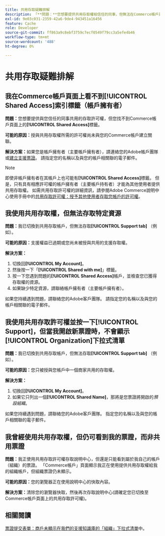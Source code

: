 ```yaml
---
title: 共用存取疑難排解
description: 「**問題：**您想要提供共用存取權給信任的同事，但無法在Commerce帳戶頁面上找到**共用存取權**索引標籤。」
exl-id: 9e03c031-2359-42a6-9de4-943451a16456
feature: Cache
role: Developer
source-git-commit: ff863a9c8ebf3759c7ecf0549f79cc3a5efe4b46
workflow-type: tm+mt
source-wordcount: '488'
ht-degree: 0%

---
```


# 共用存取疑難排解

## 我在Commerce帳戶頁面上看不到[!UICONTROL Shared Access]索引標籤（帳戶擁有者）

**問題：**&#x200B;您想要提供與您信任的同事共用的存取許可權，但您找不到Commerce帳戶頁面上的&#x200B;**[!UICONTROL Shared Access]**&#x200B;標籤。

**可能的原因：**&#x200B;授與共用存取權所需的許可權尚未與您的Commerce帳戶建立關聯。

**解決方案：**&#x200B;如果您是帳戶擁有者（主要帳戶擁有者），請連絡您的Adobe帳戶團隊或[建立支援票證](/help/help-center-guide/help-center/magento-help-center-user-guide.md#merchant-not-displayed)。 請指定您的名稱以及與您的帳戶相關聯的電子郵件。

>[!NOTE]
>
>即使非帳戶擁有者在其帳戶上也可能有&#x200B;**[!UICONTROL Shared Access]**&#x200B;標籤。 但是，只有具有相應許可權的帳戶擁有者（主要帳戶持有者）才能為其他使用者提供共用存取權。 如需共用存取許可權的詳細資訊，請參閱Adobe Commerce說明中心使用手冊中的[共用存取許可權：授予其他使用者存取您帳戶的許可權](https://experienceleague.adobe.com/docs/commerce-knowledge-base/kb/help-center-guide/magento-help-center-user-guide.html?lang=en#shared-access)。

## 我使用共用存取權，但無法存取特定資源

**問題：**&#x200B;我已切換到共用存取帳戶，但無法存取&#x200B;**[!UICONTROL Support tab]** （例如）。

**可能的原因：**&#x200B;支援權益已過期或您尚未被授與共用的支援存取權。

**解決方案：**

1. 切換回&#x200B;**[!UICONTROL My Account]**。
1. 然後按一下「**[!UICONTROL Shared with me]**」標籤。
1. 按一下您遇到問題的&#x200B;**[!UICONTROL Shared Access]**&#x200B;帳戶，並檢查您已獲得存取權的資源。
1. 如果缺少特定資源，請聯絡帳戶擁有者（主要帳戶擁有者）。

如果您持續遇到問題，請聯絡您的Adobe客戶團隊。 請指定您的名稱以及與您的帳戶相關聯的電子郵件。

## 我使用共用存取許可權並按一下[!UICONTROL Support]，但當我開啟新票證時，不會顯示[!UICONTROL Organization]下拉式清單

**問題：**&#x200B;我已切換到共用存取帳戶，但無法存取&#x200B;**[!UICONTROL Support tab]** （例如）。

**可能的原因：**&#x200B;您只被授與您帳戶中一個商家共用的存取權。

**解決方案：**

1. 切換回&#x200B;**[!UICONTROL My Account]**。
1. 如果它只列出一個&#x200B;**[!UICONTROL Shared Name]**，那將是您票證將開啟的&#x200B;*預設組織*。

如果您持續遇到問題，請聯絡您的Adobe客戶團隊。 指定您的名稱以及與您的帳戶相關聯的電子郵件。

## 我曾經使用共用存取權，但仍可看到我的票證，而非共用票證

**問題：**&#x200B;我正使用共用存取許可權存取說明中心，但還是只能看到屬於我自己的帳戶（組織）的票證。 「Commerce帳戶」頁面顯示我正在使用提供共用存取權給我的組織帳戶，但組織票證仍未顯示。

**可能的原因：**&#x200B;您的瀏覽器正在使用說明中心的快取內容。

**解決方案：**&#x200B;清除您的瀏覽器快取，然後再次存取說明中心(請確定您已切換至Commerce帳戶頁面上的共用存取許可權)。

## 相關閱讀

[票證提交表單：商戶未顯示在我們的支援知識庫的「組織」下拉式清單](/help/help-center-guide/help-center/magento-help-center-user-guide.md#merchant-not-displayed)中。
